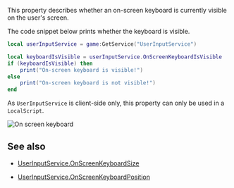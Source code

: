 This property describes whether an on-screen keyboard is currently visible on the user's screen.

The code snippet below prints whether the keyboard is visible.

```lua
local userInputService = game:GetService("UserInputService")

local keyboardIsVisible = userInputService.OnScreenKeyboardIsVisible
if (keyboardIsVisible) then
	print("On-screen keyboard is visible!")
else
	print("On-screen keyboard is not visible!")
end
```

As `UserInputService` is client-side only, this property can only be used in a `LocalScript`.

![On screen keyboard][1]

## See also

 - [UserInputService.OnScreenKeyboardSize](https://developer.roblox.com/api-reference/property/UserInputService/OnScreenKeyboardSize)

 - [UserInputService.OnScreenKeyboardPosition](https://developer.roblox.com/api-reference/property/UserInputService/OnScreenKeyboardPosition)

[1]: https://developer.roblox.com/assets/5bce5dd5edb71a1476d19609/ClientKeyboard.png
